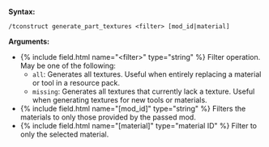 **Syntax:**
```
/tconstruct generate_part_textures <filter> [mod_id|material]
```
**Arguments:**

* {% include field.html name="\<filter\>" type="string" %} Filter operation. May be one of the following:
     * `all`: Generates all textures. Useful when entirely replacing a material or tool in a resource pack.
     * `missing`: Generates all textures that currently lack a texture. Useful when generating textures for new tools or materials.
* {% include field.html name="[mod_id]" type="string" %} Filters the materials to only those provided by the passed mod.
* {% include field.html name="[material]" type="material ID" %} Filter to only the selected material.